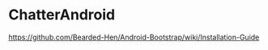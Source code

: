ChatterAndroid
==============
https://github.com/Bearded-Hen/Android-Bootstrap/wiki/Installation-Guide
